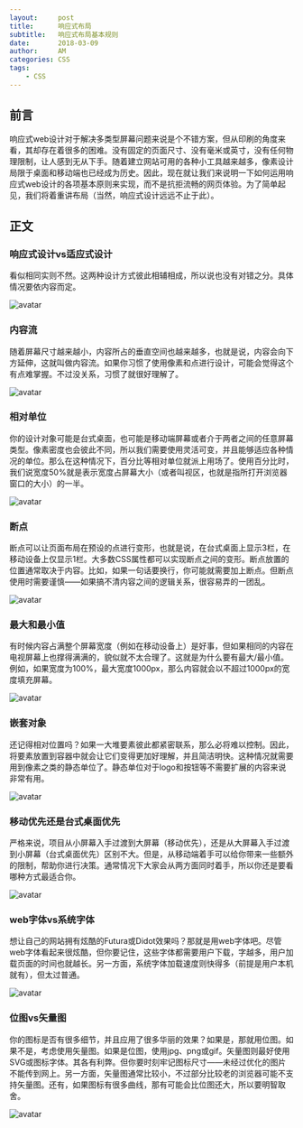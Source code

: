 ```yaml
---
layout:     post
title:      响应式布局
subtitle:   响应式布局基本规则
date:       2018-03-09
author:     AM
categories: CSS
tags:
    - CSS
---
```


## 前言

响应式web设计对于解决多类型屏幕问题来说是个不错方案，但从印刷的角度来看，其却存在着很多的困难。没有固定的页面尺寸、没有毫米或英寸，没有任何物理限制，让人感到无从下手。随着建立网站可用的各种小工具越来越多，像素设计局限于桌面和移动端也已经成为历史。因此，现在就让我们来说明一下如何运用响应式web设计的各项基本原则来实现，而不是抗拒流畅的网页体验。为了简单起见，我们将着重讲布局（当然，响应式设计远远不止于此）。

<!-- more -->

## 正文

### 响应式设计vs适应式设计
看似相同实则不然。这两种设计方式彼此相辅相成，所以说也没有对错之分。具体情况要依内容而定。

![avatar](https://raw.githubusercontent.com/xujinghao/xujinghao.github.io/master/img/responsive/responsive01.gif '响应式设计vs适应式设计')

### 内容流

随着屏幕尺寸越来越小，内容所占的垂直空间也越来越多，也就是说，内容会向下方延伸，这就叫做内容流。如果你习惯了使用像素和点进行设计，可能会觉得这个有点难掌握。不过没关系，习惯了就很好理解了。

![avatar](https://raw.githubusercontent.com/xujinghao/xujinghao.github.io/master/img/responsive/responsive02.gif '内容流')

### 相对单位

你的设计对象可能是台式桌面，也可能是移动端屏幕或者介于两者之间的任意屏幕类型。像素密度也会彼此不同，所以我们需要使用灵活可变，并且能够适应各种情况的单位。那么在这种情况下，百分比等相对单位就派上用场了。使用百分比时，我们说宽度50%就是表示宽度占屏幕大小（或者叫视区，也就是指所打开浏览器窗口的大小）的一半。

![avatar](https://raw.githubusercontent.com/xujinghao/xujinghao.github.io/master/img/responsive/responsive03.gif '相对单位')

### 断点

断点可以让页面布局在预设的点进行变形，也就是说，在台式桌面上显示3栏，在移动设备上仅显示1栏。大多数CSS属性都可以实现断点之间的变形。断点放置的位置通常取决于内容。比如，如果一句话要换行，你可能就需要加上断点。但断点使用时需要谨慎——如果搞不清内容之间的逻辑关系，很容易弄的一团乱。

![avatar](https://raw.githubusercontent.com/xujinghao/xujinghao.github.io/master/img/responsive/responsive04.gif '断点')

### 最大和最小值

有时候内容占满整个屏幕宽度（例如在移动设备上）是好事，但如果相同的内容在电视屏幕上也撑得满满的，貌似就不太合理了。这就是为什么要有最大/最小值。例如，如果宽度为100%，最大宽度1000px，那么内容就会以不超过1000px的宽度填充屏幕。

![avatar](https://raw.githubusercontent.com/xujinghao/xujinghao.github.io/master/img/responsive/responsive05.gif '最大和最小值')

### 嵌套对象

还记得相对位置吗？如果一大堆要素彼此都紧密联系，那么必将难以控制。因此，将要素放置到容器中就会让它们变得更加好理解，并且简洁明快。这种情况就需要用到像素之类的静态单位了。静态单位对于logo和按钮等不需要扩展的内容来说非常有用。

![avatar](https://raw.githubusercontent.com/xujinghao/xujinghao.github.io/master/img/responsive/responsive06.gif '嵌套对象')

### 移动优先还是台式桌面优先

严格来说，项目从小屏幕入手过渡到大屏幕（移动优先），还是从大屏幕入手过渡到小屏幕（台式桌面优先）区别不大。但是，从移动端着手可以给你带来一些额外的限制，帮助你进行决策。通常情况下大家会从两方面同时着手，所以你还是要看哪种方式最适合你。

![avatar](https://raw.githubusercontent.com/xujinghao/xujinghao.github.io/master/img/responsive/responsive07.gif '移动优先还是台式桌面优先')

### web字体vs系统字体

想让自己的网站拥有炫酷的Futura或Didot效果吗？那就是用web字体吧。尽管web字体看起来很炫酷，但你要记住，这些字体都需要用户下载，字越多，用户加载页面的时间也就越长。另一方面，系统字体加载速度则快得多（前提是用户本机就有），但太过普通。

![avatar](https://raw.githubusercontent.com/xujinghao/xujinghao.github.io/master/img/responsive/responsive08.gif 'web字体vs系统字体')

### 位图vs矢量图

你的图标是否有很多细节，并且应用了很多华丽的效果？如果是，那就用位图。如果不是，考虑使用矢量图。如果是位图，使用jpg、png或gif。矢量图则最好使用SVG或图标字体。其各有利弊。但你要时刻牢记图标尺寸——未经过优化的图片不能传到网上。另一方面，矢量图通常比较小，不过部分比较老的浏览器可能不支持矢量图。还有，如果图标有很多曲线，那有可能会比位图还大，所以要明智取舍。

![avatar](https://raw.githubusercontent.com/xujinghao/xujinghao.github.io/master/img/responsive/responsviebg10.jpg '位图vs矢量图')

